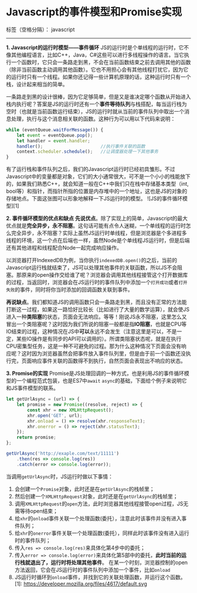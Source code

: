﻿# Javascript的事件模型和Promise实现

标签（空格分隔）： javascript

---
**1. Javascript的运行时模型——事件循环**
JS的运行时是个单线程的运行时，它不像其他编程语言，比如C++，Java，C#这些可以进行多线程操作的语言。当它执行一个函数时，它只会一条路走到黑，不会在当前函数结束之前去调用其他的函数（除非当前函数主动调用其他函数）。它也不用担心会有其他线程打扰它，因为它的运行时只有一个线程。如果你还记得一些计算机原理的话，这种运行时只有一个栈，设计起来相当的简单。

一条路走到黑的设计很棒，因为它足够简单，但是又是谁决定哪个函数从开始进入栈内执行呢？答案是JS的运行时还有一个**事件等待队列**与栈搭配，每当运行栈为空时（也就是当前函数运行结束），JS的运行时就从当前的事件队列中取出一个消息处理，执行与这个消息相关联的函数。这种行为可以用以下代码来说明：
```Javascript
while (eventQueue.waitForMessage()) {
    let event = eventQueue.pop();
    let handler = event.handler;
    handler();                      //执行事件关联的函数
    context.scheduler.schedule();   //让调度器处理一下其他事务
}
```
有了运行栈和事件队列之后，我们的Javascript运行时已经初具雏形。不过Javascript中的变量都是对象，它们的大小通常很大，可不是一个小小的栈能放下的，如果我们熟悉C++，就会知道一般在C++中我们只在栈中存储基本类型（int, bool等）和指针，而指针所指的位置是内存堆中的一个地址，这也是JS的对象的存储地点。下面这张图可以形象地解释一下JS运行时的模型。
![JS的事件循环模型][1]

**2. 事件循环模型的优点和缺点**
**先说优点**。除了实现上的简单，Javascript的最大优点就是**完全异步，永不阻塞**。这句话可能有点令人迷糊，一个单线程的运行时怎么完全异步，永不阻塞？实际上虽然JS运行时单线程，但是浏览器是个多进程多线程的环境，这一个点在后端也一样，虽然Node是个单线程JS运行时，但是后端还有其他进程和线程配合Node一起完成响应操作。

以浏览器打开IndexedDB为例，当你执行`indexedDB.open()`的之后，当前的Javascript运行栈就结束了，JS可以处理其他事件的关联函数，所以JS不会阻塞。那原来的open操作交给谁了呢？浏览器会调用其他线程接管这个打开数据库的过程，当返回时，浏览器会在JS运行时的事件队列中添加一个`打开成功`或者`打开失败`的事件，同时将你当时添加的回调函数关联到事件。

**再说缺点**。我们都知道JS的调用函数只会一条路走到黑，而且没有正常的方法能打断这一过程，如果这一路恰好比较长（比如进行了大量的数学运算），就会使JS进入一种**类阻塞**的状态，页面会无法响应。等等！刚说JS永不阻塞，这里怎么又冒出一个类阻塞呢？这时因为我们所说的阻塞一般都是指**IO阻塞**，也就是CPU等IO结束的过程，这种情况在JS中**可以**永远不会发生（注意这里是可以，不是一定，某些IO操作是有同步的API可以调用的）。所谓类阻塞状态呢，就是在执行CPU密集型任务，这是一种不可避免的过程。那为什么这种情况下页面会没有响应呢？这时因为浏览器虽然会把事件放入事件队列里，但是由于前一个函数还没执行完，页面响应事件关联的函数得不到执行，自然页面会表现出不响应的状态。

**3. Promise的实现**
Promise是JS处理回调的一种方式，也是利用JS的事件循环模型的一个编程范式包装，也是ES7中`await` `async`的基础，下面给个例子来说明它和JS事件模型的联系。
```JavaScript
let getUrlAsync = (url) => {
    let promise = new Promise((resolve, reject) => {
        const xhr = new XMLHttpRequest();
        xhr.open('GET', url);
        xhr.onload = () => resolve(xhr.responseText);
        xhr.onerror = () => reject(xhr.statusText);
    });
    return promise;
};

getUrlAsync('http://exaple.com/text/11111')
    .then(res => console.log(res))
    .catch(error => console.log(error));
```
当调用`getUrlAsync`时，JS运行时做以下事情：
1. 会创建一个`Promise`对象，此时还是在`getUrlAsync`的栈帧里；
2. 然后创建一个`XMLHttpRequest`对象，此时还是在`getUrlAsync`的栈帧里；
3. 调用`XMLHttpRequest`的`open`方法，此时浏览器其他线程接管open过程，JS无需等待open结束；
4. 给`xhr`的`onload`事件关联一个处理函数(委托），注意此时该事件并没有进入事件队列；
5. 给`xhr`的`onerror`事件关联一个处理函数(委托），同样此时该事件没有进入运行时的事件队列；
6. 传入`res => console.log(res)`来具体化第4步中的委托；
7. 传入`error => console.log(error)`来具体化第5部中的委托，**此时当前的运行栈就退出了，运行时将处理其他事件**。
在某一个时刻，浏览器控制的open方法返回，它会在JS运行时的事件队列中添加一个事件，比如`onload`
8. JS运行时循环到`onload`事件，并找到它的关联处理函数，并运行这个函数。
  [1]: https://developer.mozilla.org/files/4617/default.svg